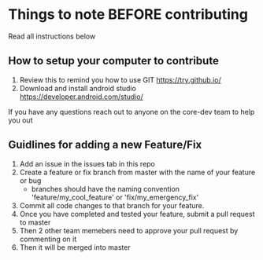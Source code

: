 # Things to note BEFORE contributing
Read all instructions below
## How to setup your computer to contribute
1. Review this to remind you how to use GIT https://try.github.io/
2. Download and install android studio https://developer.android.com/studio/

If you have any questions reach out to anyone on the core-dev team to help you out

## Guidlines for adding a new Feature/Fix
1. Add an issue in the issues tab in this repo
2. Create a feature or fix branch from master with the name of your feature or bug
    - branches should have the naming convention 'feature/my_cool_feature' or 'fix/my_emergency_fix'
3. Commit all code changes to that branch for your feature.
4. Once you have completed and tested your feature, submit a pull request to master
5. Then 2 other team memebers need to approve your pull request by commenting on it
6. Then it will be merged into master
